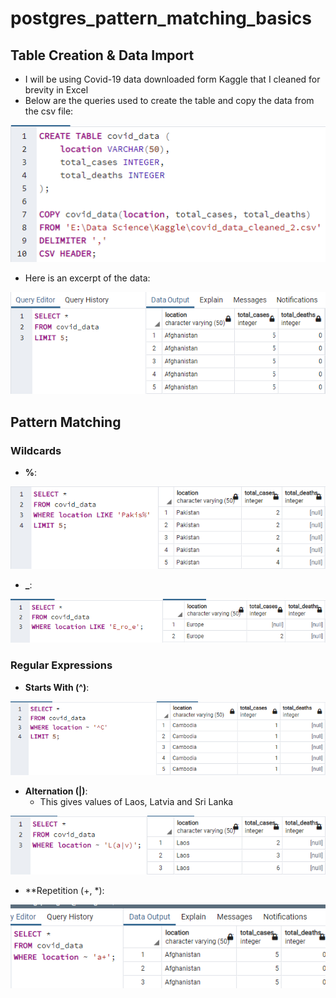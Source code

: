 # postgres_pattern_matching_basics

## Table Creation & Data Import

- I will be using Covid-19 data downloaded form Kaggle that I cleaned for brevity in Excel
- Below are the queries used to create the table and copy the data from the csv file:

![](https://github.com/latiful-hassan/postgres_pattern_matching/blob/main/covid_data_screenshots/covid_data_table.png)

- Here is an excerpt of the data:

![](https://github.com/latiful-hassan/postgres_pattern_matching/blob/main/covid_data_screenshots/covid_data_select.png)

## Pattern Matching

### Wildcards

- **%**:

![](https://github.com/latiful-hassan/postgres_pattern_matching/blob/main/covid_data_screenshots/covid_data_wildcard.png)

- **_**:

![](https://github.com/latiful-hassan/postgres_pattern_matching/blob/main/covid_data_screenshots/covid_data_underscore.png)

### Regular Expressions

- **Starts With (^)**:

![](https://github.com/latiful-hassan/postgres_pattern_matching/blob/main/covid_data_screenshots/covid_data_start_with.png)

- **Alternation (|)**:
  * This gives values of Laos, Latvia and Sri Lanka

![](https://github.com/latiful-hassan/postgres_pattern_matching/blob/main/covid_data_screenshots/covid_data_alternation.png)


- **Repetition (+, *):

![](https://github.com/latiful-hassan/postgres_pattern_matching/blob/main/covid_data_screenshots/covid_data_repetition.png)
